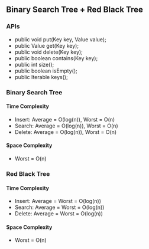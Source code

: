 ## Binary Search Tree + Red Black Tree

### APIs
- public void put(Key key, Value value);
- public Value get(Key key);
- public void delete(Key key);
- public boolean contains(Key key);
- public int size();
- public boolean isEmpty();
- public Iterable<Key> keys();

### Binary Search Tree

#### Time Complexity
- Insert: Average = O(log(n)), Worst = O(n)
- Search: Average = O(log(n)), Worst = O(n)
- Delete: Average = O(log(n)), Worst = O(n)

#### Space Complexity
- Worst = O(n)

### Red Black Tree

#### Time Complexity
- Insert: Average = Worst = O(log(n))
- Search: Average = Worst = O(log(n))
- Delete: Average = Worst = O(log(n))

#### Space Complexity
- Worst = O(n)